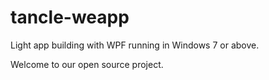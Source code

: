 # tancle-weapp
Light app building with WPF running in Windows 7 or above.

Welcome to our open source project.
